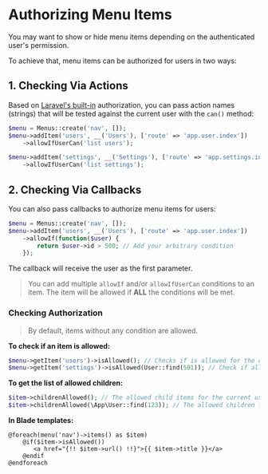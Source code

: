 # Authorizing Menu Items

You may want to show or hide menu items depending on the authenticated user's permission.

To achieve that, menu items can be authorized for users in two ways:

## 1. Checking Via Actions

Based on [Laravel's built-in](https://laravel.com/docs/11.x/authorization#authorizing-actions-using-policies)
authorization, you can pass action names (strings) that will be tested against the current user with
the `can()` method:

```php
$menu = Menus::create('nav', []);
$menu->addItem('users', __('Users'), ['route' => 'app.user.index'])
    ->allowIfUserCan('list users');

$menu->addItem('settings', __('Settings'), ['route' => 'app.settings.index'])
    ->allowIfUserCan('list settings');
```

## 2. Checking Via Callbacks

You can also pass callbacks to authorize menu items for users:

```php
$menu = Menus::create('nav', []);
$menu->addItem('users', __('Users'), ['route' => 'app.user.index'])
    ->allowIf(function($user) {
        return $user->id > 500; // Add your arbitrary condition
    });
```

The callback will receive the user as the first parameter.

> You can add multiple `allowIf` and/or `allowIfUserCan` conditions to an item.
> The item will be allowed if **ALL** the conditions will be met.

### Checking Authorization

> By default, items without any condition are allowed.

**To check if an item is allowed:**

```php
$menu->getItem('users')->isAllowed(); // Checks if is allowed for the current user
$menu->getItem('settings')->isAllowed(User::find(501)); // Check if allowed for user 501 
```

**To get the list of allowed children:**

```php
$item->childrenAllowed(); // The allowed child items for the current user
$item->childrenAllowed(\App\User::find(123)); // The allowed children for user 123
```

**In Blade templates:**

```blade
@foreach(menu('nav')->items() as $item)
    @if($item->isAllowed())
       <a href="{!! $item->url() !!}">{{ $item->title }}</a>
    @endif
@endforeach
```
